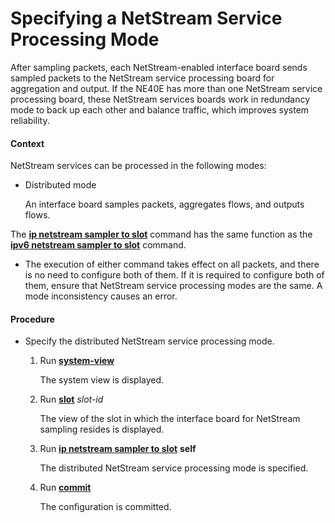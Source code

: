 Specifying a NetStream Service Processing Mode
==============================================

After sampling packets, each NetStream-enabled interface board sends sampled packets to the NetStream service processing board for aggregation and output. If the NE40E has more than one NetStream service processing board, these NetStream services boards work in redundancy mode to back up each other and balance traffic, which improves system reliability.

#### Context

NetStream services can be processed in the following modes:

* Distributed mode
  
  An interface board samples packets, aggregates flows, and outputs flows.

The [**ip netstream sampler to slot**](cmdqueryname=ip+netstream+sampler+to+slot) command has the same function as the [**ipv6 netstream sampler to slot**](cmdqueryname=ipv6+netstream+sampler+to+slot) command.

* The execution of either command takes effect on all packets, and there is no need to configure both of them. If it is required to configure both of them, ensure that NetStream service processing modes are the same. A mode inconsistency causes an error.

#### Procedure

* Specify the distributed NetStream service processing mode.
  1. Run [**system-view**](cmdqueryname=system-view)
     
     
     
     The system view is displayed.
  2. Run [**slot**](cmdqueryname=slot) *slot-id*
     
     
     
     The view of the slot in which the interface board for NetStream sampling resides is displayed.
  3. Run [**ip netstream sampler to slot**](cmdqueryname=ip+netstream+sampler+to+slot) **self**
     
     
     
     The distributed NetStream service processing mode is specified.
  4. Run [**commit**](cmdqueryname=commit)
     
     
     
     The configuration is committed.
